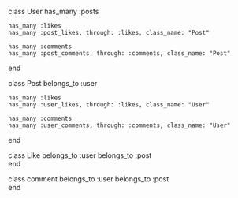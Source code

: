class User
    has_many :posts

    has_many :likes
    has_many :post_likes, through: :likes, class_name: "Post"

    has_many :comments
    has_many :post_comments, through: :comments, class_name: "Post"
end 


class Post
    belongs_to :user

    has_many :likes
    has_many :user_likes, through: :likes, class_name: "User"

    has_many :comments  
    has_many :user_comments, through: :comments, class_name: "User"
 
end

class Like
    belongs_to :user
    belongs_to :post   
end  

class comment
    belongs_to :user
    belongs_to :post   
end

